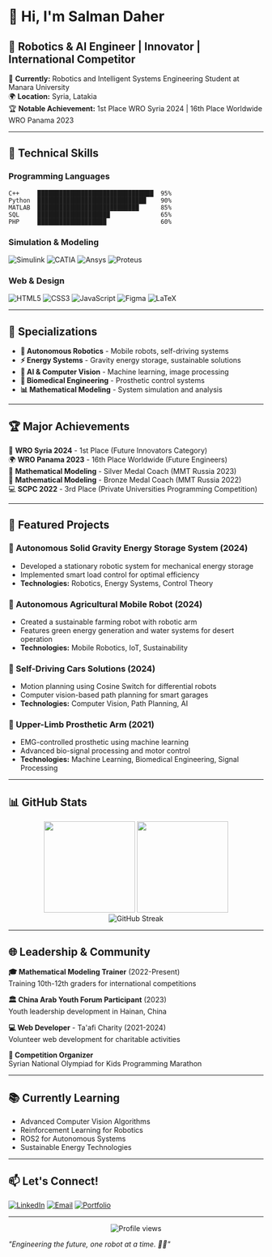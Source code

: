 # 👋 Hi, I'm Salman Daher

## 🚀 Robotics & AI Engineer | Innovator | International Competitor

🎯 **Currently:** Robotics and Intelligent Systems Engineering Student at Manara University  
🌍 **Location:** Syria, Latakia  
🏆 **Notable Achievement:** 1st Place WRO Syria 2024 | 16th Place Worldwide WRO Panama 2023

---

## 🔧 Technical Skills

### Programming Languages
```text
C++     ████████████████████████████████  95%
Python  ██████████████████████████████    90%
MATLAB  ████████████████████████████      85%
SQL     ████████████████████              65%
PHP     ███████████████████               60%
```

### Simulation & Modeling
![Simulink](https://img.shields.io/badge/-Simulink-FF6C00?style=flat-square&logo=mathworks&logoColor=white)
![CATIA](https://img.shields.io/badge/-CATIA%20V5-005386?style=flat-square&logo=dassault-systemes&logoColor=white)
![Ansys](https://img.shields.io/badge/-Ansys-FFD700?style=flat-square&logo=ansys&logoColor=black)
![Proteus](https://img.shields.io/badge/-Proteus-1E88E5?style=flat-square&logo=proteus&logoColor=white)

### Web & Design
![HTML5](https://img.shields.io/badge/-HTML5-E34F26?style=flat-square&logo=html5&logoColor=white)
![CSS3](https://img.shields.io/badge/-CSS3-1572B6?style=flat-square&logo=css3&logoColor=white)
![JavaScript](https://img.shields.io/badge/-JavaScript-F7DF1E?style=flat-square&logo=javascript&logoColor=black)
![Figma](https://img.shields.io/badge/-Figma-F24E1E?style=flat-square&logo=figma&logoColor=white)
![LaTeX](https://img.shields.io/badge/-LaTeX-008080?style=flat-square&logo=latex&logoColor=white)

---

## 🎯 Specializations

- **🤖 Autonomous Robotics** - Mobile robots, self-driving systems
- **⚡ Energy Systems** - Gravity energy storage, sustainable solutions  
- **🧠 AI & Computer Vision** - Machine learning, image processing
- **🦾 Biomedical Engineering** - Prosthetic control systems
- **📊 Mathematical Modeling** - System simulation and analysis

---

## 🏆 Major Achievements

🥇 **WRO Syria 2024** - 1st Place (Future Innovators Category)  
🌍 **WRO Panama 2023** - 16th Place Worldwide (Future Engineers)  
🥈 **Mathematical Modeling** - Silver Medal Coach (MMT Russia 2023)  
🥉 **Mathematical Modeling** - Bronze Medal Coach (MMT Russia 2022)  
💻 **SCPC 2022** - 3rd Place (Private Universities Programming Competition)

---

## 🔬 Featured Projects

### 🌱 Autonomous Solid Gravity Energy Storage System (2024)
- Developed a stationary robotic system for mechanical energy storage
- Implemented smart load control for optimal efficiency
- **Technologies:** Robotics, Energy Systems, Control Theory

### 🚜 Autonomous Agricultural Mobile Robot (2024)
- Created a sustainable farming robot with robotic arm
- Features green energy generation and water systems for desert operation
- **Technologies:** Mobile Robotics, IoT, Sustainability

### 🚗 Self-Driving Cars Solutions (2024)
- Motion planning using Cosine Switch for differential robots
- Computer vision-based path planning for smart garages
- **Technologies:** Computer Vision, Path Planning, AI

### 🦾 Upper-Limb Prosthetic Arm (2021)
- EMG-controlled prosthetic using machine learning
- Advanced bio-signal processing and motor control
- **Technologies:** Machine Learning, Biomedical Engineering, Signal Processing

---

## 📊 GitHub Stats

<div align="center">
  <img height="180em" src="https://github-readme-stats.vercel.app/api?username=salmandaher&show_icons=true&theme=tokyonight&include_all_commits=true&count_private=true"/>
  <img height="180em" src="https://github-readme-stats.vercel.app/api/top-langs/?username=salmandaher&layout=compact&langs_count=7&theme=tokyonight"/>
</div>

<div align="center">
  <img src="https://github-readme-streak-stats.herokuapp.com/?user=salmandaher&theme=tokyonight" alt="GitHub Streak" />
</div>

---

## 🌐 Leadership & Community

**🎓 Mathematical Modeling Trainer** (2022-Present)  
Training 10th-12th graders for international competitions

**🏛️ China Arab Youth Forum Participant** (2023)  
Youth leadership development in Hainan, China

**💻 Web Developer** - Ta'afi Charity (2021-2024)  
Volunteer web development for charitable activities

**🏅 Competition Organizer**  
Syrian National Olympiad for Kids Programming Marathon

---

## 📚 Currently Learning

- Advanced Computer Vision Algorithms
- Reinforcement Learning for Robotics
- ROS2 for Autonomous Systems
- Sustainable Energy Technologies

---

## 📫 Let's Connect!

[![LinkedIn](https://img.shields.io/badge/-LinkedIn-0077B5?style=for-the-badge&logo=linkedin&logoColor=white)](YOUR_LINKEDIN_URL)
[![Email](https://img.shields.io/badge/-Email-D14836?style=for-the-badge&logo=gmail&logoColor=white)](mailto:salmandaher121@gmail.com)
[![Portfolio](https://img.shields.io/badge/-Portfolio-000000?style=for-the-badge&logo=github&logoColor=white)](https://YOUR_USERNAME.github.io)

---

<div align="center">
  <img src="https://komarev.com/ghpvc/?username=YOUR_USERNAME&color=blue&style=flat-square&label=Profile+Views" alt="Profile views" />
</div>

*"Engineering the future, one robot at a time. 🤖✨"*
